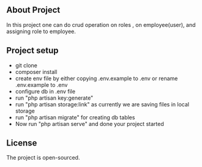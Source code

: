 ## About Project

In this project one can do crud operation on roles , on employee(user), and assigning role to employee.
## Project setup
<ul>
    <li>git clone</li>
    <li>composer install</li>
    <li>create env file by either copying .env.example to .env or rename .env.example to .env</li>
    <li>configure db in .env file</li>
    <li>run "php artisan key:generate"</li>
    <li>run "php artisan storage:link" as currently we are saving files in local storage</li>
    <li>run "php artisan migrate" for creating db tables</li>
    <li>Now run "php artisan serve" and done your project started </li>
</ul>

## License

The project is open-sourced.

